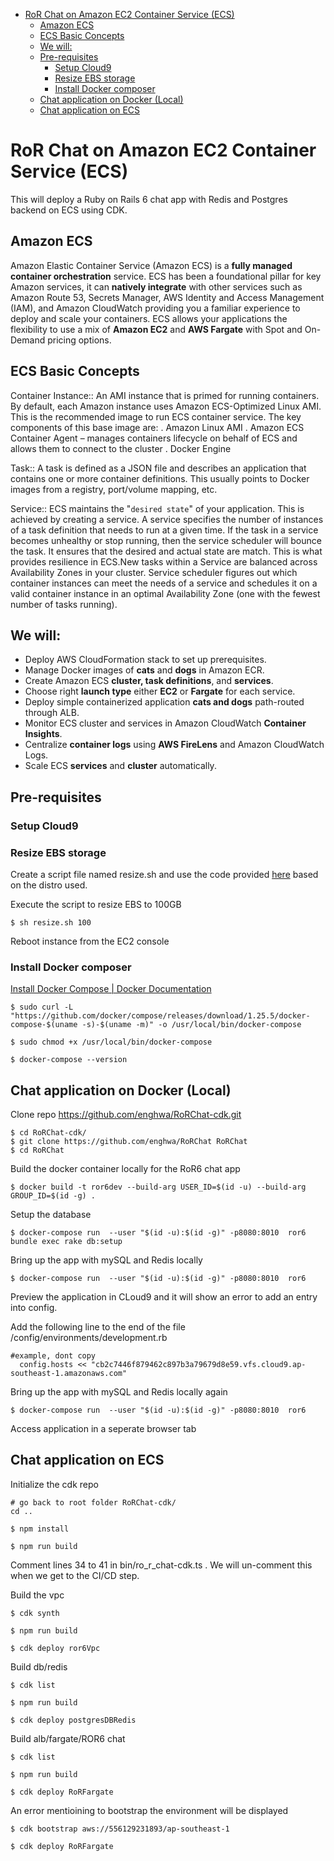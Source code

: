 - [RoR Chat on  Amazon EC2 Container Service (ECS)](#ror-chat-on--amazon-ec2-container-service--ecs-)
  * [Amazon ECS](#amazon-ecs)
  * [ECS Basic Concepts](#ecs-basic-concepts)
  * [We will:](#we-will-)
  * [Pre-requisites](#pre-requisites)
    + [Setup Cloud9](#setup-cloud9)
    + [Resize EBS storage](#resize-ebs-storage)
    + [Install Docker composer](#install-docker-composer)
  * [Chat application on Docker (Local)](#chat-application-on-docker--local-)
  * [Chat application on ECS](#chat-application-on-ecs)

# RoR Chat on  Amazon EC2 Container Service (ECS)

This will deploy a Ruby on Rails 6 chat app with Redis and Postgres backend on ECS using CDK.

## Amazon ECS
Amazon Elastic Container Service (Amazon ECS) is a **fully managed container orchestration** service. ECS has been a foundational pillar for key Amazon services, it can **natively integrate** with other services such as Amazon Route 53, Secrets Manager, AWS Identity and Access Management (IAM), and Amazon CloudWatch providing you a familiar experience to deploy and scale your containers. ECS allows your applications the flexibility to use a mix of **Amazon EC2** and **AWS Fargate** with Spot and On-Demand pricing options. 

## ECS Basic Concepts

Container Instance:: An AMI instance that is primed for running containers. By default, each Amazon instance uses Amazon ECS-Optimized Linux AMI. This is the recommended image to run ECS container service. The key components of this base image are:
. Amazon Linux AMI
. Amazon ECS Container Agent – manages containers lifecycle on behalf of ECS and allows them to connect to the cluster
. Docker Engine

Task:: A task is defined as a JSON file and describes an application that contains one or more container definitions. This usually points to Docker images from a registry, port/volume mapping, etc.

Service:: ECS maintains the "`desired state`" of your application. This is achieved by creating a service. A service specifies the number of instances of a task definition that needs to run at a given time. If the task in a service becomes unhealthy or stop running, then the service scheduler will bounce the task. It ensures that the desired and actual state are match. This is what provides resilience in ECS.New tasks within a Service are balanced across Availability Zones in your cluster. Service scheduler figures out which container instances can meet the needs of a service and schedules it on a valid container instance in an optimal Availability Zone (one with the fewest number of tasks running).

## We will:
* Deploy AWS CloudFormation stack to set up prerequisites. 
* Manage Docker images of **cats** and **dogs** in Amazon ECR.
* Create Amazon ECS **cluster, task definitions**, and **services**. 
* Choose right **launch type** either **EC2** or **Fargate** for each service.
* Deploy simple containerized application **cats and dogs** path-routed through ALB.
* Monitor ECS cluster and services in Amazon CloudWatch **Container Insights**.
* Centralize **container logs** using **AWS FireLens** and Amazon CloudWatch Logs.
* Scale ECS **services** and **cluster** automatically.

## Pre-requisites

### Setup Cloud9

### Resize EBS storage

Create a script file named resize.sh and use the code provided [here](https://docs.aws.amazon.com/cloud9/latest/user-guide/move-environment.html#move-environment-resize) based on the distro used.

Execute the script to resize EBS to 100GB
```
$ sh resize.sh 100
```
Reboot instance from the EC2 console

### Install Docker composer
 [Install Docker Compose | Docker Documentation](https://docs.docker.com/compose/install/)
```
$ sudo curl -L "https://github.com/docker/compose/releases/download/1.25.5/docker-compose-$(uname -s)-$(uname -m)" -o /usr/local/bin/docker-compose

$ sudo chmod +x /usr/local/bin/docker-compose

$ docker-compose --version
```

## Chat application on Docker (Local)

Clone repo https://github.com/enghwa/RoRChat-cdk.git
```
$ cd RoRChat-cdk/
$ git clone https://github.com/enghwa/RoRChat RoRChat
$ cd RoRChat
```

Build the docker container locally for the RoR6 chat app
```
$ docker build -t ror6dev --build-arg USER_ID=$(id -u) --build-arg GROUP_ID=$(id -g) .
```

Setup the database
```
$ docker-compose run  --user "$(id -u):$(id -g)" -p8080:8010  ror6 bundle exec rake db:setup 
```

Bring up the app with mySQL and Redis locally
```
$ docker-compose run  --user "$(id -u):$(id -g)" -p8080:8010  ror6
```

Preview the application in CLoud9 and it will show an error to add an entry into config.

Add the following line to the end of the file /config/environments/development.rb
```
#example, dont copy
  config.hosts << "cb2c7446f879462c897b3a79679d8e59.vfs.cloud9.ap-southeast-1.amazonaws.com"
```

Bring up the app with mySQL and Redis locally again
```
$ docker-compose run  --user "$(id -u):$(id -g)" -p8080:8010  ror6
```

Access application in a seperate browser tab

## Chat application on ECS

Initialize the cdk repo
```
# go back to root folder RoRChat-cdk/
cd ..

$ npm install

$ npm run build
```

Comment lines 34 to 41 in bin/ro_r_chat-cdk.ts . We will un-comment this when we get to the CI/CD step.

Build the vpc
```
$ cdk synth

$ npm run build

$ cdk deploy ror6Vpc
```

Build db/redis
```
$ cdk list

$ npm run build

$ cdk deploy postgresDBRedis
```

Build alb/fargate/ROR6 chat
```
$ cdk list

$ npm run build

$ cdk deploy RoRFargate
```

An error mentioining to bootstrap the environment will be displayed
```
$ cdk bootstrap aws://556129231893/ap-southeast-1

$ cdk deploy RoRFargate
```
